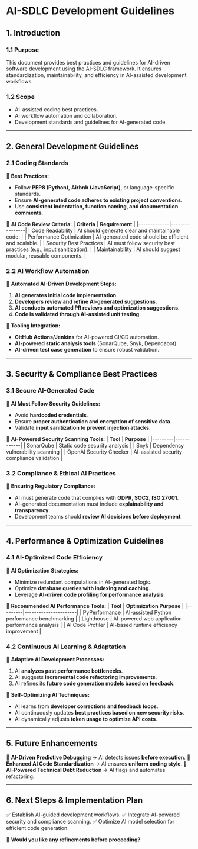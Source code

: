 # **AI-SDLC Development Guidelines**

## **1. Introduction**

### **1.1 Purpose**
This document provides best practices and guidelines for AI-driven software development using the AI-SDLC framework. It ensures standardization, maintainability, and efficiency in AI-assisted development workflows.

### **1.2 Scope**
- AI-assisted coding best practices.
- AI workflow automation and collaboration.
- Development standards and guidelines for AI-generated code.

---

## **2. General Development Guidelines**

### **2.1 Coding Standards**
📌 **Best Practices:**
- Follow **PEP8 (Python)**, **Airbnb (JavaScript)**, or language-specific standards.
- Ensure **AI-generated code adheres to existing project conventions**.
- Use **consistent indentation, function naming, and documentation comments**.

🔹 **AI Code Review Criteria:**
| **Criteria** | **Requirement** |
|-------------|----------------|
| Code Readability | AI should generate clear and maintainable code. |
| Performance Optimization | AI-generated code should be efficient and scalable. |
| Security Best Practices | AI must follow security best practices (e.g., input sanitization). |
| Maintainability | AI should suggest modular, reusable components. |

### **2.2 AI Workflow Automation**
📌 **Automated AI-Driven Development Steps:**
1. **AI generates initial code implementation**.
2. **Developers review and refine AI-generated suggestions**.
3. **AI conducts automated PR reviews and optimization suggestions**.
4. **Code is validated through AI-assisted unit testing**.

🔹 **Tooling Integration:**
- **GitHub Actions/Jenkins** for AI-powered CI/CD automation.
- **AI-powered static analysis tools** (SonarQube, Snyk, Dependabot).
- **AI-driven test case generation** to ensure robust validation.

---

## **3. Security & Compliance Best Practices**

### **3.1 Secure AI-Generated Code**
📌 **AI Must Follow Security Guidelines:**
- Avoid **hardcoded credentials**.
- Ensure **proper authentication and encryption of sensitive data**.
- Validate **input sanitization to prevent injection attacks**.

🔹 **AI-Powered Security Scanning Tools:**
| **Tool** | **Purpose** |
|---------|------------|
| SonarQube | Static code security analysis |
| Snyk | Dependency vulnerability scanning |
| OpenAI Security Checker | AI-assisted security compliance validation |

### **3.2 Compliance & Ethical AI Practices**
📌 **Ensuring Regulatory Compliance:**
- AI must generate code that complies with **GDPR, SOC2, ISO 27001**.
- AI-generated documentation must include **explainability and transparency**.
- Development teams should **review AI decisions before deployment**.

---

## **4. Performance & Optimization Guidelines**

### **4.1 AI-Optimized Code Efficiency**
📌 **AI Optimization Strategies:**
- Minimize redundant computations in AI-generated logic.
- Optimize **database queries with indexing and caching**.
- Leverage **AI-driven code profiling for performance analysis**.

🔹 **Recommended AI Performance Tools:**
| **Tool** | **Optimization Purpose** |
|---------|----------------------|
| PyPerformance | AI-assisted Python performance benchmarking |
| Lighthouse | AI-powered web application performance analysis |
| AI Code Profiler | AI-based runtime efficiency improvement |

### **4.2 Continuous AI Learning & Adaptation**
📌 **Adaptive AI Development Processes:**
1. AI **analyzes past performance bottlenecks**.
2. AI suggests **incremental code refactoring improvements**.
3. AI refines its **future code generation models based on feedback**.

🔹 **Self-Optimizing AI Techniques:**
- AI learns from **developer corrections and feedback loops**.
- AI continuously updates **best practices based on new security risks**.
- AI dynamically adjusts **token usage to optimize API costs**.

---

## **5. Future Enhancements**
🔹 **AI-Driven Predictive Debugging** → AI detects issues **before execution**.
🔹 **Enhanced AI Code Standardization** → AI ensures **uniform coding style**.
🔹 **AI-Powered Technical Debt Reduction** → AI flags and automates refactoring.

---

## **6. Next Steps & Implementation Plan**
✅ Establish AI-guided development workflows.
✅ Integrate AI-powered security and compliance scanning.
✅ Optimize AI model selection for efficient code generation.

🚀 **Would you like any refinements before proceeding?**

